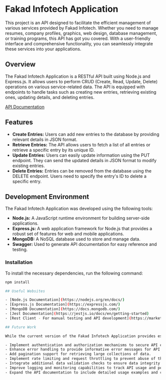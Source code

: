 # Fakad Infotech Application

This project is an API designed to facilitate the efficient management of various services provided by Fakad Infotech. Whether you need to manage resumes, company profiles, graphics, web design, database management, or training programs, this API has got you covered. With a user-friendly interface and comprehensive functionality, you can seamlessly integrate these services into your applications.

## Overview

The Fakad Infotech Application is a RESTful API built using Node.js and Express.js. It allows users to perform CRUD (Create, Read, Update, Delete) operations on various service-related data. The API is equipped with endpoints to handle tasks such as creating new entries, retrieving existing ones, updating details, and deleting entries.

[API Documentation](https://fakad-infotech-api.onrender.com/api-docs/)

## Features

- **Create Entries:** Users can add new entries to the database by providing relevant details in JSON format.
- **Retrieve Entries:** The API allows users to fetch a list of all entries or retrieve a specific entry by its unique ID.
- **Update Entries:** Users can easily update information using the PUT endpoint. They can send the updated details in JSON format to modify existing entries.
- **Delete Entries:** Entries can be removed from the database using the DELETE endpoint. Users need to specify the entry's ID to delete a specific entry.

## Development Environment

The Fakad Infotech Application was developed using the following tools:

- **Node.js:** A JavaScript runtime environment for building server-side applications.
- **Express.js:** A web application framework for Node.js that provides a robust set of features for web and mobile applications.
- **MongoDB:** A NoSQL database used to store and manage data.
- **Swagger:** Used to generate API documentation for easy reference and testing.

### Installation

To install the necessary dependencies, run the following command:
```bash
npm install

## Useful Websites

- [Node.js Documentation](https://nodejs.org/en/docs/)
- [Express.js Documentation](https://expressjs.com/)
- [MongoDB Documentation](https://docs.mongodb.com/)
- [Jest Documentation](https://jestjs.io/docs/en/getting-started)
- [Rest Client - For manual testing and API development](https://marketplace.visualstudio.com/items?itemName=humao.rest-client)

## Future Work

While the current version of the Fakad Infotech Application provides essential functionality, there are several areas for improvement and future enhancements:

- Implement authentication and authorization mechanisms to secure API endpoints.
- Enhance error handling to provide informative error messages for API consumers.
- Add pagination support for retrieving large collections of data.
- Implement rate limiting and request throttling to prevent abuse of the API.
- Integrate additional data validation checks to ensure data integrity.
- Improve logging and monitoring capabilities to track API usage and performance.
- Expand the API documentation to include detailed usage examples and code snippets.
